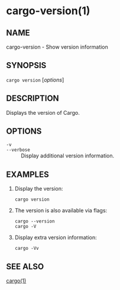 # cargo-version(1)

## NAME

cargo-version - Show version information

## SYNOPSIS

`cargo version` [_options_]

## DESCRIPTION

Displays the version of Cargo.

## OPTIONS

<dl>

<dt class="option-term" id="option-cargo-version--v"><a class="option-anchor" href="#option-cargo-version--v"></a><code>-v</code></dt>
<dt class="option-term" id="option-cargo-version---verbose"><a class="option-anchor" href="#option-cargo-version---verbose"></a><code>--verbose</code></dt>
<dd class="option-desc">Display additional version information.</dd>


</dl>

## EXAMPLES

1. Display the version:

       cargo version

2. The version is also available via flags:

       cargo --version
       cargo -V

3. Display extra version information:

       cargo -Vv

## SEE ALSO
[cargo(1)](cargo.zh.md)
